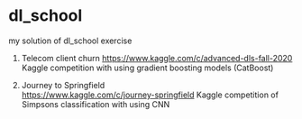 # dl_school
my solution of dl_school exercise

1) Telecom client churn
https://www.kaggle.com/c/advanced-dls-fall-2020
Kaggle competition with using gradient boosting models (CatBoost)


2) Journey to Springfield  
https://www.kaggle.com/c/journey-springfield
Kaggle competition of Simpsons classification with using CNN
